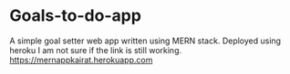 # Goals-to-do-app
A simple goal setter web app written using MERN stack. Deployed using heroku
I am not sure if the link is still working.
https://mernappkairat.herokuapp.com 
